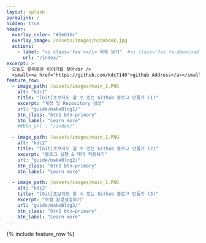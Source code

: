 ```yaml
---
layout: splash
permalink: /
hidden: true
header:
  overlay_color: "#5e616c"
  overlay_image: /assets/images/notebook.jpg
  actions:
    - label: "<i class='fas'></i> 목록 보기"  #<i class='fas fa-download'></i> Install now
      url: "/index/"
excerpt: >
  오늘도 흥미로운 이야기를 찾아<br />
  <small><a href="https://github.com/kdc7140">github Address</a></small>
feature_row:
  - image_path: /assets/images/main_1.PNG
    alt: "kdc1"
    title: "[Git]초보자도 할 수 있는 Github 블로그 만들기 (1)"
    excerpt: "계정 및 Repository 생성"
    url: "guide/makeBlog1/"
    btn_class: "btn1 btn—primary"
    btn_label: "Learn more"
    ##btn_url : "/index/"

  - image_path: /assets/images/main_1.PNG
    alt: "kdc2"
    title: "[Git]초보자도 할 수 있는 Github 블로그 만들기 (2)"
    excerpt: "블로그 실행 & 테마 적용하기"
    url: "guide/makeBlog2/"
    btn_class: "btn1 btn—primary"
    btn_label: "Learn more"

  - image_path: /assets/images/main_1.PNG
    alt: "kdc2"
    title: "[Git]초보자도 할 수 있는 Github 블로그 만들기 (3)"
    excerpt: "로컬 환경설정하기"
    url: "guide/makeBlog3/"
    btn_class: "btn1 btn—primary"
    btn_label: "Learn more"
---
```


{% include feature_row %}